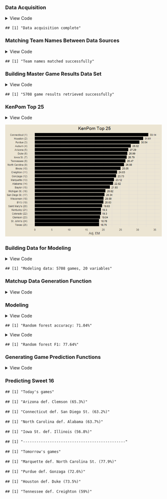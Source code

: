 
### Data Acquisition

<details>
<summary>
View Code
</summary>

``` r
get_kenpom = function() {
  url = "https://kenpom.com/"
  webpage = read_html(url)
  tbl = (webpage |> html_nodes(css = "#data-area") |> html_table())[[1]]
  
  my_cols = c("rk", "team", "conf", "w_l", "adj_em",
              "adj_o", "adj_o_rk", "adj_d", "adj_d_rk",
              "adj_t", "adj_t_rk",
              "luck", "luck_rk",
              "sos_adj_em", "sos_adj_em_rk", "sos_opp_o", "sos_opp_o_rk", "sos_opp_d", "sos_opp_d_rk",
              "ncsos_adj_em", "ncsos_adj_em_rk")
  
  df = tbl |>
    setNames(my_cols) |>
    filter(rk != "Rk" & rk != "") |>
    mutate(rk = as.integer(rk), adj_em = as.numeric(adj_em), adj_o = as.numeric(adj_o),
           adj_o_rk = as.integer(adj_o_rk), adj_d = as.numeric(adj_d), adj_d_rk = as.integer(adj_d_rk),
           adj_t = as.numeric(adj_t), adj_t_rk = as.integer(adj_t_rk), luck = as.numeric(luck),
           luck_rk = as.integer(luck_rk), sos_adj_em = as.numeric(sos_adj_em),
           sos_adj_em_rk = as.integer(sos_adj_em_rk), sos_opp_o = as.numeric(sos_opp_o),
           sos_opp_o_rk = as.integer(sos_opp_o_rk), sos_opp_d = as.numeric(sos_opp_d),
           sos_opp_d_rk = as.integer(sos_opp_d_rk), ncsos_adj_em = as.numeric(ncsos_adj_em),
           ncsos_adj_em_rk = as.integer(ncsos_adj_em_rk))
  
  return(df)
}

kp_raw = get_kenpom() |>
  mutate(team = trimws(str_remove_all(team, "\\d+")))

games_raw = cbd_torvik_game_box(year = 2024)
print("Data acquisition complete")
```

</details>

    ## [1] "Data acquisition complete"

### Matching Team Names Between Data Sources

<details>
<summary>
View Code
</summary>

``` r
kp_teams = sort(unique(kp_raw$team))

torvik_teams = games_raw |>
  count(team) |>
  filter(n >= 20) |>
  pull(team)

kp = kp_raw |>
  mutate(team = case_when(team == "N.C. State" ~ "North Carolina St.",
                          team == "Charleston" ~ "College of Charleston",
                          team == "Louisiana" ~ "Louisiana Lafayette",
                          team == "Purdue Fort Wayne" ~ "Fort Wayne",
                          team == "LIU" ~ "LIU Brooklyn",
                          team == "Saint Francis" ~ "St. Francis PA",
                          team == "Detroit Mercy" ~ "Detroit",
                          T ~ team))

if (length(intersect(kp$team, torvik_teams)) == length(torvik_teams)) {
  print("Team names matched successfully")
} else {
  print("Team names not matched")
}
```

</details>

    ## [1] "Team names matched successfully"

### Building Master Game Results Data Set

<details>
<summary>
View Code
</summary>

``` r
valid_game_ids = games_raw |>
  filter(team %in% torvik_teams) |>
  count(game_id) |>
  filter(n == 2) |>
  pull(game_id)

get_home_team = function(gid) {
  teams = games_raw |>
    filter(game_id == gid) |>
    pull(team)
  
  loc1 = str_locate(gid, teams[1])[1]
  loc2 = str_locate(gid, teams[2])[1]
  
  if (loc1 < loc2) {
    return(teams[2])
  } else {
    return(teams[1])
  }
}

get_away_team = function(gid) {
  teams = games_raw |>
    filter(game_id == gid) |>
    pull(team)
  
  loc1 = str_locate(gid, teams[1])[1]
  loc2 = str_locate(gid, teams[2])[1]
  
  if (loc1 < loc2) {
    return(teams[1])
  } else {
    return(teams[2])
  }
}

home_away_teams = data.frame(game_id = valid_game_ids) |>
  mutate(home_team = sapply(game_id, get_home_team),
         away_team = sapply(game_id, get_away_team))

team_game_pts_scored = games_raw |>
  distinct(game_id, team, pts)

game_results = home_away_teams |>
  inner_join(games_raw |>
  distinct(game_id, date), by = "game_id") |>
  select(game_id, date, home_team, away_team) |>
  inner_join(team_game_pts_scored, by = c("game_id", "home_team" = "team")) |>
  rename(home_score = pts) |>
  inner_join(team_game_pts_scored, by = c("game_id", "away_team" = "team")) |>
  rename(away_score = pts) |>
  mutate(win_team = ifelse(home_score > away_score, home_team, away_team),
         lose_team = ifelse(home_score > away_score, away_team, home_team),
         win_score = ifelse(home_score > away_score, home_score, away_score),
         lose_score = ifelse(home_score > away_score, away_score, home_score))

sprintf("%s game results retrieved successfully", nrow(game_results))
```

</details>

    ## [1] "5708 game results retrieved successfully"

### KenPom Top 25

<details>
<summary>
View Code
</summary>

``` r
better_date = function(date) {
  return(paste0(month(date, label = T, abbr = F), " ", day(date), ", ", year(date)))
}

fig_data = kp |>
  slice_max(adj_em, n = 25, with_ties = F) |>
  mutate(team = paste0(team, " (", rk, ")"))

fig_data |>
  ggplot(aes(reorder(team, adj_em), adj_em)) +
  geom_col(fill = "black") +
  geom_text(aes(label = adj_em), size = 3, hjust = -0.25) +
  coord_flip(ylim = c(0, max(fig_data$adj_em) * 1.05)) +
  scale_y_continuous(breaks = seq(0, 50, by = 5)) +
  labs(x = NULL, y = "Adj. EM",
       title = "KenPom Top 25")
```

</details>

![](README_files/figure-gfm/unnamed-chunk-5-1.png)<!-- -->

### Building Data for Modeling

<details>
<summary>
View Code
</summary>

``` r
kp_refined = kp |>
  select(-contains("rk"), -conf) |>
  separate(w_l, into = c("wins", "losses"), sep = "-", remove = T, convert = T) |>
  mutate(win_pct = wins / (wins + losses)) |>
  select(-c(wins, losses))

kp_names = names(kp_refined)

home_kp = kp_refined |>
  setNames(paste0("home_", kp_names))

away_kp = kp_refined |>
  setNames(paste0("away_", kp_names))

modeling_results = game_results |>
  transmute(home_team, away_team,
            home_win = ifelse(win_team == home_team, 1, 0)) |>
  inner_join(home_kp, by = "home_team") |>
  inner_join(away_kp, by = "away_team") |>
  select(-c(home_team, away_team)) |>
  mutate(home_win = factor(home_win))

sprintf("Modeling data: %s games, %s variables", nrow(modeling_results), ncol(modeling_results) - 1)
```

</details>

    ## [1] "Modeling data: 5708 games, 20 variables"

### Matchup Data Generation Function

<details>
<summary>
View Code
</summary>

``` r
# helper function to generate modeling data for a given matchup
generate_matchup_data = function(home_team, away_team) {
  return(data.frame(home_team = home_team, away_team = away_team) |>
    inner_join(home_kp, by = "home_team") |>
    inner_join(away_kp, by = "away_team") |>
    select(-c(home_team, away_team)))
}

# generate_matchup_data(home_team = "North Carolina", away_team = "Duke")
```

</details>

### Modeling

<details>
<summary>
View Code
</summary>

``` r
set.seed(1251)
train_index = sample(nrow(modeling_results), 0.7 * nrow(modeling_results))
train_data = modeling_results[train_index, ]
test_data = modeling_results[-train_index, ]
rf_model = randomForest(home_win ~ ., data = train_data)
predictions = predict(rf_model, newdata = test_data)
accuracy = round(mean(predictions == test_data$home_win) * 100, 2)
sprintf("Random forest accuracy: %s%%", accuracy)
```

</details>

    ## [1] "Random forest accuracy: 71.04%"

<details>
<summary>
View Code
</summary>

``` r
conf_matrix = table(predictions, test_data$home_win)
precision = conf_matrix[2, 2] / sum(conf_matrix[, 2])
recall = conf_matrix[2, 2] / sum(conf_matrix[2, ])
f1_score = round(2 * precision * recall / (precision + recall) * 100, 2)
sprintf("Random forest F1: %s%%", f1_score)
```

</details>

    ## [1] "Random forest F1: 77.64%"

### Generating Game Prediction Functions

<details>
<summary>
View Code
</summary>

``` r
make_game_prediction = function(home_team, away_team) {
  game_data = generate_matchup_data(home_team = home_team, away_team = away_team)
  home_win = predict(rf_model, game_data)[[1]]
  win_probs = predict(rf_model, game_data, type = "prob")
  if (home_win == 1) {
    return(sprintf("%s def. %s (%s%%)", home_team, away_team, win_probs[2] * 100))
  } else if (home_win == 0) {
    return(sprintf("%s def. %s (%s%%)", away_team, home_team, win_probs[1] * 100))
  }
}

neutral_predict = function(home_team, away_team) {
  game_data = generate_matchup_data(home_team = home_team, away_team = away_team)
  other_data = generate_matchup_data(home_team = away_team, away_team = home_team)
  probs1 = predict(rf_model, game_data, type = "prob")[2]
  probs2 = predict(rf_model, other_data, type = "prob")[1]
  ovr = round(mean(c(probs1, probs2)) * 100, 1)
  if (ovr == 50) {
    return("Dead even")
  } else if (ovr > 50) {
    return(sprintf("%s def. %s (%s%%)", home_team, away_team, ovr))
  } else if (ovr < 50) {
    return(sprintf("%s def. %s (%s%%)", away_team, home_team, 1 - ovr))
  }
}
```

</details>

### Predicting Sweet 16

    ## [1] "Today's games"

    ## [1] "Arizona def. Clemson (65.3%)"

    ## [1] "Connecticut def. San Diego St. (63.2%)"

    ## [1] "North Carolina def. Alabama (63.7%)"

    ## [1] "Iowa St. def. Illinois (56.8%)"

    ## [1] "----------------------------------------------"

    ## [1] "Tomorrow's games"

    ## [1] "Marquette def. North Carolina St. (77.9%)"

    ## [1] "Purdue def. Gonzaga (72.6%)"

    ## [1] "Houston def. Duke (73.5%)"

    ## [1] "Tennessee def. Creighton (59%)"
